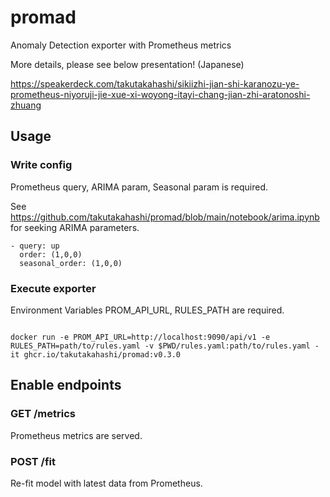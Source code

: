 # promad

Anomaly Detection exporter with Prometheus metrics

More details, please see below presentation! (Japanese)

https://speakerdeck.com/takutakahashi/sikiizhi-jian-shi-karanozu-ye-prometheus-niyoruji-jie-xue-xi-woyong-itayi-chang-jian-zhi-aratonoshi-zhuang

## Usage

### Write config

Prometheus query, ARIMA param, Seasonal param is required.

See https://github.com/takutakahashi/promad/blob/main/notebook/arima.ipynb for seeking ARIMA parameters.
```
- query: up
  order: (1,0,0)
  seasonal_order: (1,0,0)
```

### Execute exporter

Environment Variables PROM_API_URL, RULES_PATH are required.

```

docker run -e PROM_API_URL=http://localhost:9090/api/v1 -e RULES_PATH=path/to/rules.yaml -v $PWD/rules.yaml:path/to/rules.yaml -it ghcr.io/takutakahashi/promad:v0.3.0

```

## Enable endpoints

### GET /metrics

Prometheus metrics are served.

### POST /fit

Re-fit model with latest data from Prometheus.
